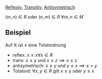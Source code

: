 [Reflexiv](Halbordnung.md#Reflexiv), [Transitiv](Halbordnung.md#Transitiv), [Antisymetrisch](Halbordnung.md#Antisymetrisch)

$(m,n) \in R$ oder $(n,m) \in R$ $\forall m,n \in M$

## Beispiel
Auf $\mathbb R$ ist $\leq$ eine Totalordnung

- reflex: $x\leq x \forall x \in R$
- trans: $x \leq y$ und $x \leq z \implies x \leq z$
- antisymetrisch: $x \leq y$ und $y \leq x \implies x = y$
- Totalord: $\forall x, y \in R$ gilt $x \leq y$ oder $y\leq x$
